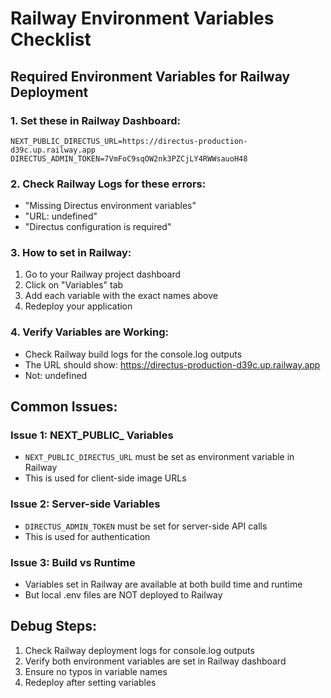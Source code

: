 # Railway Environment Variables Checklist

## Required Environment Variables for Railway Deployment

### 1. Set these in Railway Dashboard:
```
NEXT_PUBLIC_DIRECTUS_URL=https://directus-production-d39c.up.railway.app
DIRECTUS_ADMIN_TOKEN=7VmFoC9sqOW2nk3PZCjLY4RWWsauoH48
```

### 2. Check Railway Logs for these errors:
- "Missing Directus environment variables"
- "URL: undefined" 
- "Directus configuration is required"

### 3. How to set in Railway:
1. Go to your Railway project dashboard
2. Click on "Variables" tab
3. Add each variable with the exact names above
4. Redeploy your application

### 4. Verify Variables are Working:
- Check Railway build logs for the console.log outputs
- The URL should show: https://directus-production-d39c.up.railway.app
- Not: undefined

## Common Issues:

### Issue 1: NEXT_PUBLIC_ Variables
- `NEXT_PUBLIC_DIRECTUS_URL` must be set as environment variable in Railway
- This is used for client-side image URLs

### Issue 2: Server-side Variables  
- `DIRECTUS_ADMIN_TOKEN` must be set for server-side API calls
- This is used for authentication

### Issue 3: Build vs Runtime
- Variables set in Railway are available at both build time and runtime
- But local .env files are NOT deployed to Railway

## Debug Steps:
1. Check Railway deployment logs for console.log outputs
2. Verify both environment variables are set in Railway dashboard  
3. Ensure no typos in variable names
4. Redeploy after setting variables 